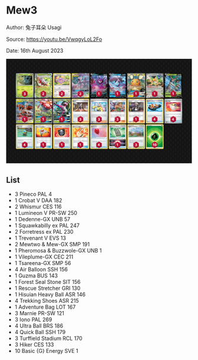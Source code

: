 # Mew3

Author: 兔子耳朵 Usagi

Source: <https://youtu.be/VwqgyLoL2Fo>

Date: 16th August 2023

![decklist](../../images/OBF/Mew3/1-%20Mew3.png)

## List

* 3 Pineco PAL 4
* 1 Crobat V DAA 182
* 2 Whismur CES 116
* 1 Lumineon V PR-SW 250
* 1 Dedenne-GX UNB 57
* 1 Squawkabilly ex PAL 247
* 2 Forretress ex PAL 230
* 1 Trevenant V EVS 13
* 2 Mewtwo & Mew-GX SMP 191
* 1 Pheromosa & Buzzwole-GX UNB 1
* 1 Vileplume-GX CEC 211
* 1 Tsareena-GX SMP 56
* 4 Air Balloon SSH 156
* 1 Guzma BUS 143
* 1 Forest Seal Stone SIT 156
* 1 Rescue Stretcher GRI 130
* 1 Hisuian Heavy Ball ASR 146
* 4 Trekking Shoes ASR 215
* 1 Adventure Bag LOT 167
* 3 Marnie PR-SW 121
* 3 Iono PAL 269
* 4 Ultra Ball BRS 186
* 4 Quick Ball SSH 179
* 3 Turffield Stadium RCL 170
* 3 Hiker CES 133
* 10 Basic {G} Energy SVE 1
